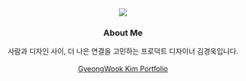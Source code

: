 <div align="center">
<img src="https://capsule-render.vercel.app/api?type=blur&height=350&color=488BFF&text=Gyeong%20Wook,%20Kim&section=header&reversal=true&textBg=false&fontColor=ffffff&fontAlign=50&animation=twinkling&descAlignY=100&fontSize=64" />

<div align="center">
  <h3>About Me</h3>
  사람과 디자인 사이, 더 나은 연결을 고민하는 프로덕트 디자이너 김경욱입니다.  
  <br><br>
  <a href="https://www.behance.net/woook" target="_blank">GyeongWook Kim Portfolio</a>

</div>

<!--
**WookGyeong/WookGyeong** is a ✨ _special_ ✨ repository because its `README.md` (this file) appears on your GitHub profile.

Here are some ideas to get you started:

- 🔭 I’m currently working on ...
- 🌱 I’m currently learning ...
- 👯 I’m looking to collaborate on ...
- 🤔 I’m looking for help with ...
- 💬 Ask me about ...
- 📫 How to reach me: ...
- 😄 Pronouns: ...
- ⚡ Fun fact: ...
-->
